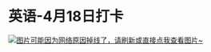 # 英语-4月18日打卡

[![图片可能因为网络原因掉线了，请刷新或直接点我查看图片~](https://cdn.jsdelivr.net/gh/ylsislove/image-home/test/20210418235754.jpg)](https://cdn.jsdelivr.net/gh/ylsislove/image-home/test/20210418235754.jpg)
